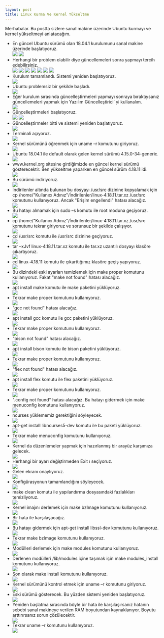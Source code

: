 ```yaml
---
layout: post
title: Linux Kurma Ve Kernel Yükseltme
---
```


<p>Merhabalar. Bu postta sizlere sanal makine üzerinde Ubuntu kurmayı ve kernel yükseltmeyi anlatacağım.</p>
<ul>
	<li>En güncel Ubuntu sürümü olan 18.04.1 kurulumunu sanal makine üzerinde başlatıyoruz.</li>
	<img src="https://raw.githubusercontent.com/KeremCanli/KeremCanli.github.io/master/images/LinuxSetupAndKernelUpgrade/1.JPG"/>
	<img src="https://raw.githubusercontent.com/KeremCanli/KeremCanli.github.io/master/images/LinuxSetupAndKernelUpgrade/2.JPG"/>
	<li>Herhangi bir problem olabilir diye güncellemeleri sonra yapmayı tercih edebilirsiniz.</li>
	<img src="https://raw.githubusercontent.com/KeremCanli/KeremCanli.github.io/master/images/LinuxSetupAndKernelUpgrade/3.JPG"/>
	<img src="https://raw.githubusercontent.com/KeremCanli/KeremCanli.github.io/master/images/LinuxSetupAndKernelUpgrade/4.JPG"/>
	<img src="https://raw.githubusercontent.com/KeremCanli/KeremCanli.github.io/master/images/LinuxSetupAndKernelUpgrade/5.JPG"/>
	<img src="https://raw.githubusercontent.com/KeremCanli/KeremCanli.github.io/master/images/LinuxSetupAndKernelUpgrade/6.JPG"/>
	<img src="https://raw.githubusercontent.com/KeremCanli/KeremCanli.github.io/master/images/LinuxSetupAndKernelUpgrade/7.JPG"/>
	<img src="https://raw.githubusercontent.com/KeremCanli/KeremCanli.github.io/master/images/LinuxSetupAndKernelUpgrade/8.JPG"/>
	<img src="https://raw.githubusercontent.com/KeremCanli/KeremCanli.github.io/master/images/LinuxSetupAndKernelUpgrade/9.JPG"/>
	<li>Kurulum tamamlandı. Sistemi yeniden başlatıyoruz.</li>
	<img src="https://raw.githubusercontent.com/KeremCanli/KeremCanli.github.io/master/images/LinuxSetupAndKernelUpgrade/10.JPG"/>
	<li>Ubuntu problemsiz bir şekilde başladı.</li>
	<img src="https://raw.githubusercontent.com/KeremCanli/KeremCanli.github.io/master/images/LinuxSetupAndKernelUpgrade/11.JPG"/>
	<li>Eğer kurulum sırasında güncelleştirmeleri yapmayı sonraya bıraktıysanız güncellemeleri yapmak için Yazılım Güncelleştirici’ yi kullanalım.</li>
	<img src="https://raw.githubusercontent.com/KeremCanli/KeremCanli.github.io/master/images/LinuxSetupAndKernelUpgrade/12.JPG"/>
	<li>Güncelleştirmeleri başlatıyoruz.</li>
	<img src="https://raw.githubusercontent.com/KeremCanli/KeremCanli.github.io/master/images/LinuxSetupAndKernelUpgrade/13.JPG"/>
	<img src="https://raw.githubusercontent.com/KeremCanli/KeremCanli.github.io/master/images/LinuxSetupAndKernelUpgrade/14.JPG"/>
	<li>Güncelleştirmeler bitti ve sistemi yeniden başlatıyoruz.</li>
	<img src="https://raw.githubusercontent.com/KeremCanli/KeremCanli.github.io/master/images/LinuxSetupAndKernelUpgrade/15.JPG"/>
	<li>Terminali açıyoruz.</li>
	<img src="https://raw.githubusercontent.com/KeremCanli/KeremCanli.github.io/master/images/LinuxSetupAndKernelUpgrade/16.JPG"/>
	<li>Kernel sürümünü öğrenmek için uname –r komutunu giriyoruz.</li>
	<img src="https://raw.githubusercontent.com/KeremCanli/KeremCanli.github.io/master/images/LinuxSetupAndKernelUpgrade/17.JPG"/>
	<li>Ubuntu 18.04.1 ile default olarak gelen kernel sürümü 4.15.0-34-generic.</li>
	<img src="https://raw.githubusercontent.com/KeremCanli/KeremCanli.github.io/master/images/LinuxSetupAndKernelUpgrade/18.JPG"/>
	<li>www.kernel.org sitesine girdiğimizde en güncel kernel sürümü gösterecektir. Ben yükseltme yaparken en güncel sürüm 4.18.11 idi.</li>
	<img src="https://raw.githubusercontent.com/KeremCanli/KeremCanli.github.io/master/images/LinuxSetupAndKernelUpgrade/19.JPG"/>
	<li>Bu sürümü indiriyoruz.</li>
	<img src="https://raw.githubusercontent.com/KeremCanli/KeremCanli.github.io/master/images/LinuxSetupAndKernelUpgrade/20.JPG"/>
	<li>İndirilenler altında bulunan bu dosyayı /usr/src dizinine kopyalamak için cp /home/"Kullanıcı Adınız"/İndirilenler/linux-4.18.11.tar.xz /usr/src komutunu kullanıyoruz. Ancak "Erişim engellendi" hatası alacağız.</li>
	<img src="https://raw.githubusercontent.com/KeremCanli/KeremCanli.github.io/master/images/LinuxSetupAndKernelUpgrade/21.JPG"/>
	<li>Bu hatayı almamak için sudo –s komutu ile root moduna geçiyoruz.</li>
	<img src="https://raw.githubusercontent.com/KeremCanli/KeremCanli.github.io/master/images/LinuxSetupAndKernelUpgrade/22.JPG"/>
	<li>cp /home/"Kullanıcı Adınız"/İndirilenler/linux-4.18.11.tar.xz /usr/src komutunu tekrar giriyoruz ve sorunsuz bir şekilde çalışıyor.</li>
	<img src="https://raw.githubusercontent.com/KeremCanli/KeremCanli.github.io/master/images/LinuxSetupAndKernelUpgrade/23.JPG"/>
	<li>cd /usr/src komutu ile /usr/src dizinine geçiyoruz.</li>
	<img src="https://raw.githubusercontent.com/KeremCanli/KeremCanli.github.io/master/images/LinuxSetupAndKernelUpgrade/24.JPG"/>
	<li>tar –xJvf linux-4.18.11.tar.xz komutu ile tar.xz uzantılı dosyayı klasöre çıkartıyoruz.</li>
	<img src="https://raw.githubusercontent.com/KeremCanli/KeremCanli.github.io/master/images/LinuxSetupAndKernelUpgrade/25.JPG"/>
	<li>cd linux-4.18.11 komutu ile çıkarttığımız klasöre geçiş yapıyoruz.</li>
	<img src="https://raw.githubusercontent.com/KeremCanli/KeremCanli.github.io/master/images/LinuxSetupAndKernelUpgrade/26.JPG"/>
	<li>Bu dizindeki eski ayarları temizlemek için make proper komutunu kullanıyoruz. Fakat "make not found" hatası alacağız.</li>
	<img src="https://raw.githubusercontent.com/KeremCanli/KeremCanli.github.io/master/images/LinuxSetupAndKernelUpgrade/27.JPG"/>
	<li>apt install make komutu ile make paketini yüklüyoruz.</li>
	<img src="https://raw.githubusercontent.com/KeremCanli/KeremCanli.github.io/master/images/LinuxSetupAndKernelUpgrade/28.JPG"/>
	<li>Tekrar make proper komutunu kullanıyoruz.</li>
	<img src="https://raw.githubusercontent.com/KeremCanli/KeremCanli.github.io/master/images/LinuxSetupAndKernelUpgrade/29.JPG"/>
	<li>"gcc not found" hatası alacağız.</li>
	<img src="https://raw.githubusercontent.com/KeremCanli/KeremCanli.github.io/master/images/LinuxSetupAndKernelUpgrade/30.JPG"/>
	<li>apt install gcc komutu ile gcc paketini yüklüyoruz.</li>
	<img src="https://raw.githubusercontent.com/KeremCanli/KeremCanli.github.io/master/images/LinuxSetupAndKernelUpgrade/31.JPG"/>
	<li>Tekrar make proper komutunu kullanıyoruz.</li>
	<img src="https://raw.githubusercontent.com/KeremCanli/KeremCanli.github.io/master/images/LinuxSetupAndKernelUpgrade/32.JPG"/>
	<li>"bison not found" hatası alacağız.</li>
	<img src="https://raw.githubusercontent.com/KeremCanli/KeremCanli.github.io/master/images/LinuxSetupAndKernelUpgrade/33.JPG"/>
	<li>apt install bison komutu ile bison paketini yüklüyoruz.</li>
	<img src="https://raw.githubusercontent.com/KeremCanli/KeremCanli.github.io/master/images/LinuxSetupAndKernelUpgrade/34.JPG"/>
	<li>Tekrar make proper komutunu kullanıyoruz.</li>
	<img src="https://raw.githubusercontent.com/KeremCanli/KeremCanli.github.io/master/images/LinuxSetupAndKernelUpgrade/35.JPG"/>
	<li>"flex not found" hatası alacağız.</li>
	<img src="https://raw.githubusercontent.com/KeremCanli/KeremCanli.github.io/master/images/LinuxSetupAndKernelUpgrade/36.JPG"/>
	<li>apt install flex komutu ile flex paketini yüklüyoruz.</li>
	<img src="https://raw.githubusercontent.com/KeremCanli/KeremCanli.github.io/master/images/LinuxSetupAndKernelUpgrade/37.JPG"/>
	<li>Tekrar make proper komutunu kullanıyoruz.</li>
	<img src="https://raw.githubusercontent.com/KeremCanli/KeremCanli.github.io/master/images/LinuxSetupAndKernelUpgrade/38.JPG"/>
	<li>".config not found" hatası alacağız. Bu hatayı gidermek için make menuconfig komutunu kullanıyoruz.</li>
	<img src="https://raw.githubusercontent.com/KeremCanli/KeremCanli.github.io/master/images/LinuxSetupAndKernelUpgrade/39.JPG"/>
	<li>ncurses yüklememiz gerektiğini söyleyecek.</li>
	<img src="https://raw.githubusercontent.com/KeremCanli/KeremCanli.github.io/master/images/LinuxSetupAndKernelUpgrade/40.JPG"/>
	<li>apt-get install libncurses5-dev komutu ile bu paketi yüklüyoruz.</li>
	<img src="https://raw.githubusercontent.com/KeremCanli/KeremCanli.github.io/master/images/LinuxSetupAndKernelUpgrade/41.JPG"/>
	<li>Tekrar make menuconfig komutunu kullanıyoruz.</li>
	<img src="https://raw.githubusercontent.com/KeremCanli/KeremCanli.github.io/master/images/LinuxSetupAndKernelUpgrade/42.JPG"/>
	<li>Kernel da düzenlemeler yapmak için hazırlanmış bir arayüz karşımıza gelecek.</li>
	<img src="https://raw.githubusercontent.com/KeremCanli/KeremCanli.github.io/master/images/LinuxSetupAndKernelUpgrade/43.JPG"/>
	<li>Herhangi bir ayarı değiştirmeden Exit ı seçiyoruz.</li>
 	<img src="https://raw.githubusercontent.com/KeremCanli/KeremCanli.github.io/master/images/LinuxSetupAndKernelUpgrade/44.JPG"/>
	<li>Gelen ekranı onaylıyoruz.</li>
	<img src="https://raw.githubusercontent.com/KeremCanli/KeremCanli.github.io/master/images/LinuxSetupAndKernelUpgrade/45.JPG"/>
	<li>Konfigürasyonun tamamlandığını söyleyecek.</li>
	<img src="https://raw.githubusercontent.com/KeremCanli/KeremCanli.github.io/master/images/LinuxSetupAndKernelUpgrade/46.JPG"/>
	<li>make clean komutu ile yapılandırma dosyasındaki fazlalıkları temizliyoruz.</li>
	<img src="https://raw.githubusercontent.com/KeremCanli/KeremCanli.github.io/master/images/LinuxSetupAndKernelUpgrade/47.JPG"/>
	<li>Kernel imajını derlemek için make bzImage komutunu kullanıyoruz.</li>
	<img src="https://raw.githubusercontent.com/KeremCanli/KeremCanli.github.io/master/images/LinuxSetupAndKernelUpgrade/48.JPG"/>
	<li>Bir hata ile karşılaşacağız.</li>
	<img src="https://raw.githubusercontent.com/KeremCanli/KeremCanli.github.io/master/images/LinuxSetupAndKernelUpgrade/49.JPG"/>
	<li>Bu hatayı gidermek için apt-get install libssl-dev komutunu kullanıyoruz.</li>
	<img src="https://raw.githubusercontent.com/KeremCanli/KeremCanli.github.io/master/images/LinuxSetupAndKernelUpgrade/50.JPG"/>
	<li>Tekrar make bzImage komutunu kullanıyoruz.</li>
	<img src="https://raw.githubusercontent.com/KeremCanli/KeremCanli.github.io/master/images/LinuxSetupAndKernelUpgrade/51.JPG"/>
	<li>Modülleri derlemek için make modules komutunu kullanıyoruz.</li>
	<img src="https://raw.githubusercontent.com/KeremCanli/KeremCanli.github.io/master/images/LinuxSetupAndKernelUpgrade/52.JPG"/>
	<li>Derlenen modülleri /lib/modules içine taşımak için make modules_install komutunu kullanıyoruz.</li>
	<img src="https://raw.githubusercontent.com/KeremCanli/KeremCanli.github.io/master/images/LinuxSetupAndKernelUpgrade/53.JPG"/>
	<li>Son olarak make install komutunu kullanıyoruz.</li>
	<img src="https://raw.githubusercontent.com/KeremCanli/KeremCanli.github.io/master/images/LinuxSetupAndKernelUpgrade/54.JPG"/>
	<li>Kernel sürümünü kontrol etmek için uname –r komutunu giriyoruz.</li>
	<img src="https://raw.githubusercontent.com/KeremCanli/KeremCanli.github.io/master/images/LinuxSetupAndKernelUpgrade/55.JPG"/>
	<li>Eski sürümü gösterecek. Bu yüzden sistemi yeniden başlatıyoruz.</li>
	<img src="https://raw.githubusercontent.com/KeremCanli/KeremCanli.github.io/master/images/LinuxSetupAndKernelUpgrade/56.JPG"/>
	<li>Yeniden başlatma sırasında böyle bir hata ile karşılaşırsanız hatanın sebebi sanal makineye verilen RAM boyutundan kaynaklanıyor. Boyutu arttırırsanız sorun çözülecektir.</li>
	<img src="https://raw.githubusercontent.com/KeremCanli/KeremCanli.github.io/master/images/LinuxSetupAndKernelUpgrade/57.JPG"/>
	<li>Tekrar uname –r komutunu kullanıyoruz.</li>
	<img src="https://raw.githubusercontent.com/KeremCanli/KeremCanli.github.io/master/images/LinuxSetupAndKernelUpgrade/58.JPG"/>
</ul>
